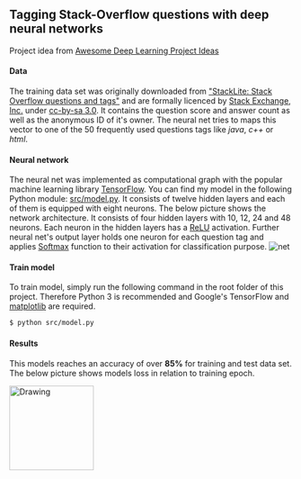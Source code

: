 ## Tagging Stack-Overflow questions with deep neural networks
Project idea from [Awesome Deep Learning Project Ideas](https://github.com/NirantK/awesome-project-ideas)

#### Data
The training data set was originally downloaded from ["StackLite: Stack Overflow questions and tags"](https://www.kaggle.com/stackoverflow/stacklite)
and are formally licenced by [Stack Exchange, Inc.](https://archive.org/details/stackexchange) under [cc-by-sa 3.0](http://creativecommons.org/licenses/by-sa/3.0/).
It contains the question score and answer count as well as the anonymous ID of it's owner. The neural net tries to maps this vector to one of the 50 frequently
used questions tags like *java*, *c++* or *html*.

#### Neural network
The neural net was implemented as computational graph with the popular machine learning library [TensorFlow](https://www.tensorflow.org/). You can find my model in the following Python module:
[src/model.py](https://github.com/erohkohl/question-tagging/blob/master/src/model.py). It consists of twelve hidden layers and each of them is equipped with eight
neurons. The below picture shows the network architecture. It consists of four hidden layers with 10, 12, 24 and 48 neurons. Each neuron in the hidden layers
has a [ReLU](https://en.wikipedia.org/wiki/Rectifier_(neural_networks)) activation. Further neural net's output layer holds one neuron
for each question tag and applies [Softmax](https://en.wikipedia.org/wiki/Softmax_function) function to their activation for classification purpose.
![net](https://github.com/erohkohl/question-tagging/blob/master/data/ann.png)

#### Train model
To train model, simply run the following command in the root folder of this project. Therefore Python 3
is recommended and Google's TensorFlow and [matplotlib](https://matplotlib.org/) are required.
```bash
$ python src/model.py
```

#### Results
This models reaches an accuracy of over **85%** for training and test data set. The below picture shows models loss
in relation to training epoch.

<img src="https://github.com/erohkohl/question-tagging/blob/master/data/loss.png" alt="Drawing" style="width: 150px;"/>
